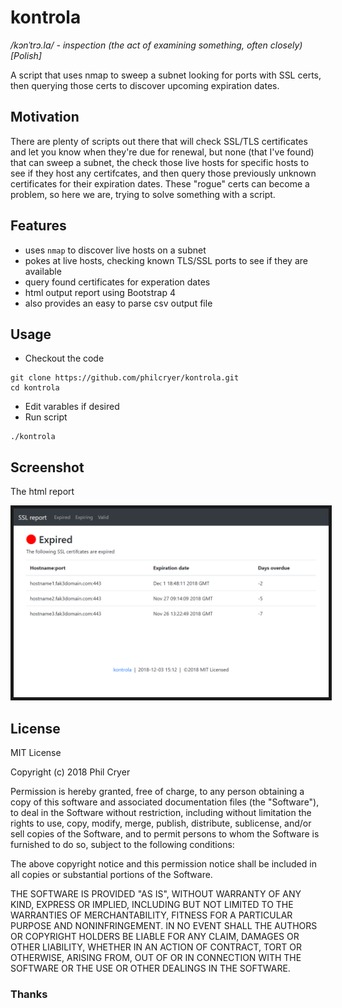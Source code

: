 # kontrola

_/kɔnˈtrɔ.la/ - inspection (the act of examining something, often closely) [Polish]_

<div src="//commons.wikimedia.org/wiki/File:Pl-kontrola.ogg?embedplayer=yes" width="175" height="20" frameborder="0" webkitAllowFullScreen mozallowfullscreen allowFullScreen></dev>

A script that uses nmap to sweep a subnet looking for ports with SSL certs, then querying those certs to discover upcoming expiration dates.

## Motivation

There are plenty of scripts out there that will check SSL/TLS certificates and let you know when they're due for renewal, but none (that I've found) that can sweep a subnet, the check those live hosts for specific hosts to see if they host any certifcates, and then query those previously unknown certificates for their expiration dates. These "rogue" certs can become a problem, so here we are, trying to solve something with a script.

## Features

* uses `nmap` to discover live hosts on a subnet
* pokes at live hosts, checking known TLS/SSL ports to see if they are available
* query found certificates for experation dates
* html output report using Bootstrap 4
* also provides an easy to parse csv output file

## Usage

* Checkout the code
```
git clone https://github.com/philcryer/kontrola.git
cd kontrola
```

* Edit varables if desired
* Run script

```
./kontrola
```

## Screenshot

The html report

<div align="center"><img src="src/screenshot.png" border="5" alt="Screenshot"></div>

## License

MIT License

Copyright (c) 2018 Phil Cryer

Permission is hereby granted, free of charge, to any person obtaining a copy
of this software and associated documentation files (the "Software"), to deal
in the Software without restriction, including without limitation the rights
to use, copy, modify, merge, publish, distribute, sublicense, and/or sell
copies of the Software, and to permit persons to whom the Software is
furnished to do so, subject to the following conditions:

The above copyright notice and this permission notice shall be included in all
copies or substantial portions of the Software.

THE SOFTWARE IS PROVIDED "AS IS", WITHOUT WARRANTY OF ANY KIND, EXPRESS OR
IMPLIED, INCLUDING BUT NOT LIMITED TO THE WARRANTIES OF MERCHANTABILITY,
FITNESS FOR A PARTICULAR PURPOSE AND NONINFRINGEMENT. IN NO EVENT SHALL THE
AUTHORS OR COPYRIGHT HOLDERS BE LIABLE FOR ANY CLAIM, DAMAGES OR OTHER
LIABILITY, WHETHER IN AN ACTION OF CONTRACT, TORT OR OTHERWISE, ARISING FROM,
OUT OF OR IN CONNECTION WITH THE SOFTWARE OR THE USE OR OTHER DEALINGS IN THE
SOFTWARE.

### Thanks
